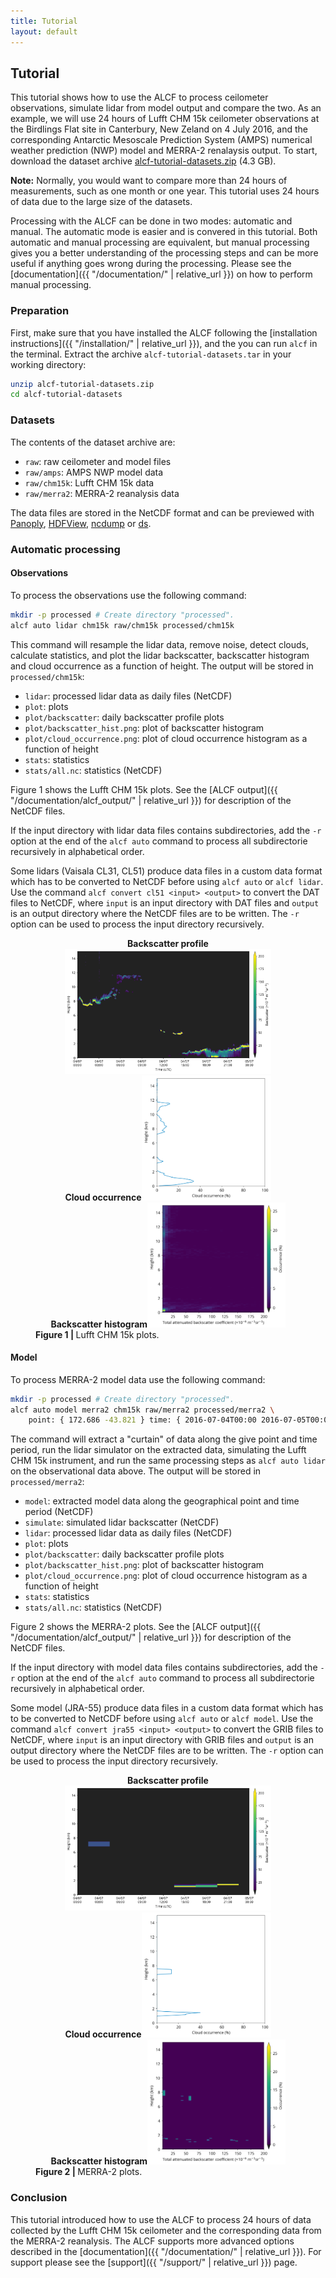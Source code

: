 ```yaml
---
title: Tutorial
layout: default
---
```


## Tutorial

This tutorial shows how to use the ALCF to process ceilometer observations,
simulate lidar from model output and compare the two. As an example, we will
use 24 hours of Lufft CHM 15k ceilometer observations at the Birdlings Flat
site in Canterbury, New Zeland on 4 July 2016, and the corresponding Antarctic
Mesoscale Prediction System (AMPS) numerical weather prediction (NWP) model and
MERRA-2 renalaysis output.  To start, download the dataset archive
[alcf-tutorial-datasets.zip](https://files.peterkuma.net/media/0iheiyl42b/alcf-tutorial-datasets.zip)
(4.3 GB).

**Note:** Normally, you would want to compare more than 24 hours of
measurements, such as one month or one year. This tutorial uses 24 hours of
data due to the large size of the datasets.

Processing with the ALCF can be done in two modes: automatic and manual.
The automatic mode is easier and is convered in this tutorial. Both automatic
and manual processing are equivalent, but manual processing gives you a better
understanding of the processing steps and can be more useful if anything
goes wrong during the processing. Please see the
[documentation]({{ "/documentation/" | relative_url }}) on how to perform manual processing.

### Preparation

First, make sure that you have installed the ALCF following the [installation
instructions]({{ "/installation/" | relative_url }}), and the you can run `alcf` in the
terminal. Extract the archive `alcf-tutorial-datasets.tar` in your working
directory:

```sh
unzip alcf-tutorial-datasets.zip
cd alcf-tutorial-datasets
```

### Datasets

The contents of the dataset archive are:

- `raw`: raw ceilometer and model files
- `raw/amps`: AMPS NWP model data
- `raw/chm15k`: Lufft CHM 15k data
- `raw/merra2`: MERRA-2 reanalysis data

The data files are stored in the NetCDF format and can be previewed
with [Panoply](https://www.giss.nasa.gov/tools/panoply/),
[HDFView](https://www.hdfgroup.org/downloads/hdfview/),
[ncdump](https://www.unidata.ucar.edu/software/netcdf/workshops/2011/utilities/Ncdump.html) or
[ds](https://github.com/peterkuma/ds-python).

### Automatic processing

#### Observations

To process the observations use the following command:

```sh
mkdir -p processed # Create directory "processed".
alcf auto lidar chm15k raw/chm15k processed/chm15k
```

This command will resample the lidar data, remove noise, detect clouds,
calculate statistics, and plot the lidar backscatter, backscatter histogram
and cloud occurrence as a function of height. The output will
be stored in `processed/chm15k`:

- `lidar`: processed lidar data as daily files (NetCDF)
- `plot`: plots
- `plot/backscatter`: daily backscatter profile plots
- `plot/backscatter_hist.png`: plot of backscatter histogram
- `plot/cloud_occurrence.png`: plot of cloud occurrence
    histogram as a function of height
- `stats`: statistics
- `stats/all.nc`: statistics (NetCDF)

Figure 1 shows the Lufft CHM 15k plots.
See the [ALCF output]({{ "/documentation/alcf_output/" | relative_url }}) for description of the NetCDF
files.

If the input directory with lidar data files contains subdirectories, add the
`-r` option at the end of the `alcf auto` command to process all subdirectorie
recursively in alphabetical order.

Some lidars (Vaisala CL31, CL51) produce data files in a custom data format
which has to be converted to NetCDF before using `alcf auto` or `alcf lidar`.
Use the command `alcf convert cl51 <input> <output>` to convert the DAT files
to NetCDF, where `input` is an input directory with DAT files and `output`
is an output directory where the NetCDF files are to be written. The `-r`
option can be used to process the input directory recursively.

<figure>
<div class="img-flex nospace">
<div style="text-align: center"><strong>Backscatter profile</strong><a href="chm15k/plot/backscatter/2016-07-04T000000.png"><img alt="Backscatter profile" src="chm15k/plot/backscatter/2016-07-04T000000.png" height="200" /></a></div>
<div style="text-align: center"><strong>Cloud occurrence</strong><a href="chm15k/plot/cloud_occurrence.png"><img alt="Cloud occurrence" src="chm15k/plot/cloud_occurrence.png" height="200" /></a></div>
<div style="text-align: center"><strong>Backscatter histogram</strong><a href="chm15k/plot/backscatter_hist.png"><img alt="Backscatter histogram" src="chm15k/plot/backscatter_hist.png" height="200" /></a></div>
</div>
<figcaption><strong>Figure 1 | </strong>Lufft CHM 15k plots.</figcaption>
</figure>

#### Model

To process MERRA-2 model data use the following command:

```sh
mkdir -p processed # Create directory "processed".
alcf auto model merra2 chm15k raw/merra2 processed/merra2 \
    point: { 172.686 -43.821 } time: { 2016-07-04T00:00 2016-07-05T00:00 }
```

The command will extract a "curtain" of data along the give point and time
period, run the lidar simulator on the extracted data,
simulating the Lufft CHM 15k instrument, and run the same processing steps as
`alcf auto lidar` on the observational data above.
The output will be stored in `processed/merra2`:

- `model`: extracted model data along the geographical point and time period
    (NetCDF)
- `simulate`: simulated lidar backscatter (NetCDF)
- `lidar`: processed lidar data as daily files (NetCDF)
- `plot`: plots
- `plot/backscatter`: daily backscatter profile plots
- `plot/backscatter_hist.png`: plot of backscatter histogram
- `plot/cloud_occurrence.png`: plot of cloud occurrence
    histogram as a function of height
- `stats`: statistics
- `stats/all.nc`: statistics (NetCDF)

Figure 2 shows the MERRA-2 plots.
See the [ALCF output]({{ "/documentation/alcf_output/" | relative_url }}) for description of the NetCDF
files.

If the input directory with model data files contains subdirectories, add the
`-r` option at the end of the `alcf auto` command to process all subdirectorie
recursively in alphabetical order.

Some model (JRA-55) produce data files in a custom data format which has to be
converted to NetCDF before using `alcf auto` or `alcf model`. Use the command
`alcf convert jra55 <input> <output>` to convert the GRIB files to NetCDF,
where `input` is an input directory with GRIB files and `output` is an output
directory where the NetCDF files are to be written. The `-r` option can be used
to process the input directory recursively.

<figure>
<div class="img-flex nospace">
<div style="text-align: center"><strong>Backscatter profile</strong><a href="merra2/plot/backscatter/2016-07-04T000000.png"><img alt="Backscatter profile" src="merra2/plot/backscatter/2016-07-04T000000.png" height="200" /></a></div>
<div style="text-align: center"><strong>Cloud occurrence</strong><a href="merra2/plot/cloud_occurrence.png"><img alt="Cloud occurrence" src="merra2/plot/cloud_occurrence.png" height="200" /></a></div>
<div style="text-align: center"><strong>Backscatter histogram</strong><a href="merra2/plot/backscatter_hist.png"><img alt="Backscatter histogram" src="merra2/plot/backscatter_hist.png" height="200" /></a></div>
</div>
<figcaption><strong>Figure 2 | </strong>MERRA-2 plots.</figcaption>
</figure>

<!--
#### Comparison

TODO
-->

### Conclusion

This tutorial introduced how to use the ALCF to process 24 hours of data
collected by the Lufft CHM 15k ceilometer and the corresponding data from the
MERRA-2 reanalysis. The ALCF supports more advanced options described in the
[documentation]({{ "/documentation/" | relative_url }}).
For support please see the [support]({{ "/support/" | relative_url }}) page.
